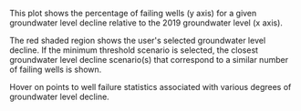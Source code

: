 <link rel="stylesheet" href="https://use.fontawesome.com/releases/v5.14.0/css/all.css" integrity="sha384-gfdkjb5BdAXd+lj+gudLWI+BXq4IuLW5IT+brZEZsLFm++aCMlF1V92rMkPaX4PP" crossorigin="anonymous">

This plot shows the percentage of failing wells (y axis) for a given groundwater level decline relative to the 2019 groundwater level (x axis).  

The red shaded region shows the user's selected groundwater level decline. If the minimum threshold scenario is selected, the closest groundwater level decline scenario(s) that correspond to a similar number of failing wells is shown.  

Hover on points to well failure statistics associated with various degrees of groundwater level decline.  
